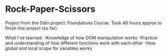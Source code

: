 # Rock-Paper-Scissors
Project from the Odin project: Foundations Course.
Took 46 hours approx to finish this project (so far).

What I've learned:
-Knowledge of how DOM manipulation works
-Practice and understanding of how different functions work with each other
-How global and local scope for variables works
